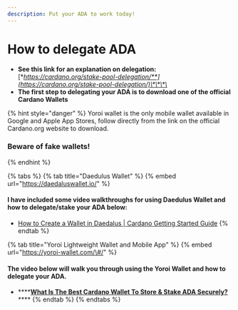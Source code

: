 ```yaml
---
description: Put your ADA to work today!
---
```


# How to delegate ADA

* **See this link for an explanation on delegation:**  [**https://cardano.org/stake-pool-delegation/**](https://cardano.org/stake-pool-delegation/)\*\*\*\*
* **The first step to delegating your ADA is to download one of the official Cardano Wallets**

{% hint style="danger" %}
Yoroi wallet is the only mobile wallet available in Google and Apple App Stores, follow directly from the link on the official Cardano.org website to download.

### Beware of fake wallets!
{% endhint %}

{% tabs %}
{% tab title="Daedulus Wallet" %}
{% embed url="https://daedaluswallet.io/" %}

#### I have included some video walkthroughs for using Daedulus Wallet and how to delegate/stake your ADA below:

* [How to Create a Wallet in Daedalus \| Cardano Getting Started Guide](https://www.youtube.com/watch?v=mVr0bvBouaw)
{% endtab %}

{% tab title="Yoroi Lightweight Wallet and Mobile App" %}
{% embed url="https://yoroi-wallet.com/\#/" %}

#### The video below will walk you through using the Yoroi Wallet and how to delegate your ADA.

* \*\*\*\*[**What Is The Best Cardano Wallet To Store & Stake ADA Securely?**](https://youtu.be/3ypcYjjJNns?t=330)\*\*\*\*
{% endtab %}
{% endtabs %}



